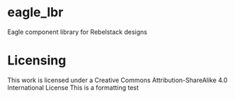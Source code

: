 # eagle_lbr
Eagle component library for Rebelstack designs

# Licensing
This work is licensed under a Creative Commons Attribution-ShareAlike 4.0 International License
This is a formatting test
